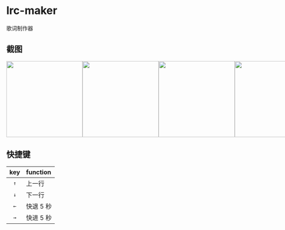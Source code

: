 # lrc-maker

歌词制作器

## 截图

<div style="display: flex;">
  <img width="200" src="https://vip2.loli.io/2023/03/03/G8UHwpumzW13Evg.png" />
  <img width="200" src="https://vip2.loli.io/2023/03/03/5Ks4lgothW6qMYy.png" />
  <img width="200" src="https://vip2.loli.io/2023/03/03/PYWl2ihOrxtqXba.png" />
  <img width="200" src="https://vip2.loli.io/2023/03/03/9JLdc2VsGX8ORur.png" />
</div>

## 快捷键

|key |function|
|:--:|:-------|
|`↑` |上一行   |
|`↓` |下一行   |
|`←` |快退 5 秒|
|`→` |快进 5 秒|
